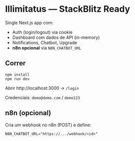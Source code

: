# Illimitatus — StackBlitz Ready

Single Next.js app com:
- Auth (login/logout) via cookie
- Dashboard com dados de API (in-memory)
- Notifications, Chatbot, Upgrade
- **n8n opcional** via `N8N_CHATBOT_URL`

## Correr
```
npm install
npm run dev
```
Abrir http://localhost:3000 → `/login`

Credenciais: `demo@demo.com` / `demo123`

## n8n (opcional)
Cria um webhook no n8n (POST) e define:
```
N8N_CHATBOT_URL="https://.../webhook/<id>"
```
